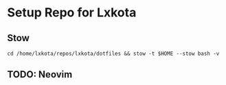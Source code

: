 # Setup Repo for Lxkota

## Stow
`cd /home/lxkota/repos/lxkota/dotfiles && stow -t $HOME --stow bash -v`

## TODO: Neovim 
